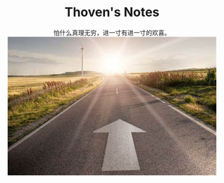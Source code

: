 # <center>Thoven's Notes</center>

<center>怕什么真理无穷，进一寸有进一寸的欢喜。</center>

<div style="text-align: center">
<img src="./COVER.jpeg"/>
</div>

